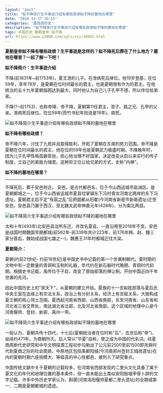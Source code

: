 ```yaml
---
layout: "post"
title: "姒不降简介生平事迹介绍有哪些政绩姒不降的墓地在哪里"
date: "2018-12-17 16:15"
categories: "夏商周历史"
description: "姒不降简介生平事迹介绍有哪些政绩姒不降的墓地在哪里"
tags: 中国历史 夏朝皇帝 姒不降
url: https://www.y5000.com/zgls/xsz/40091.html
---
```






**夏朝皇帝姒不降有哪些政绩？生平事迹是怎样的？姒不降死后葬在了什么地方？墓地在哪里？一起了解一下吧！**

 **姒不降简介：生平事迹介绍**

不降(前1831年~前1753年)，夏王泄的儿子。在泄病死后继位。他19岁登基，在位59年，享年78岁，是夏朝在位时间最长的君主，也是夏朝很有作为的君主，在他统治的五十九年夏朝版图达到最大。同时他认为自己儿子孔甲不德，所以传位给弟弟。

不降(?~前1753)，也称帝降、帝不降，夏朝第11任君主，泄子、扃之兄、孔甲的父亲。泄病死后继位。在位59年(而竹书纪年则说是19年)，病死。

![姒不降简介生平事迹介绍有哪些政绩姒不降的墓地在哪里](https://img.y5000.com/uploads/allimg/190114/0ee720188813cdfa689523b9787b60e8.jpg)

 **姒不降有哪些政绩？**

帝不降六年，讨伐了九苑并且取得胜利，开拓了夏朝在东南的势力范围。帝不降是夏朝在位时间最长的君主，他在位的59年也是夏朝武力极盛时期。不降晚年时，因为儿子孔甲性格孤僻乖张，担心他治理不好国家，决定改变从启以来实行的传子制度，立自己的弟扃为储君。这种将王位让给兄弟的方式，史称"内禅"。

 **姒不降的墓地在哪里？**

 ****

不降死后，葬于安邑附近。
安邑，是古代都邑名，位于今山西运城市盐湖区。是夏朝都城之一，位于今山西省运城市夏县埝掌镇东下冯村青龙河南北两岸的东下冯遗址。夏朝君主启平定"有扈之乱"后把国都从阳翟(今河南省新密市新砦遗址)迁至安邑，安邑县乃置于西汉，至北魏太武帝神嘉元年(428年)，分为南北两县。

![姒不降简介生平事迹介绍有哪些政绩姒不降的墓地在哪里](https://img.y5000.com/uploads/allimg/190114/46359d3c7775971c2e21cb9ff21d2ad6.jpg)

太和十年(493年)北安邑县治所东迁、并改名夏县，一直沿用至2018年不变。安邑是战国时期魏国早期都城(前562年-前339年共计223年，前376年韩、赵、魏三家分晋后，魏始成战国七雄之一)，魏惠王31年时都城迁往大梁。

 **夏朝简介：**

夏朝(约前21世纪-
约前16世纪)是中国史书中记载的第一个世袭制朝代。夏时期的文物中有一定数量的青铜和玉制的礼器，年代约在新石器时代晚期、青铜时代初期。根据史书记载，禹传位于子启，改变了原始部落的禅让制，开创中国近四千年世袭的先河。

因此中国历史上的"家天下"，从夏朝的建立开始。夏族的十一支姒姓部落与夏后氏中央王室在血缘上有宗法关系，政治上有分封关系，经济上有贡赋关系，大致构成夏王朝的核心领土范围。夏西起河南省西部、山西省南部，东至河南省、山东省和河北省三省交界处，南达湖北省北部，北及河北省南部。这个区域的地理中心是今河南偃师、登封、新密、禹州一带。

![姒不降简介生平事迹介绍有哪些政绩姒不降的墓地在哪里](https://img.y5000.com/uploads/allimg/190114/1bc19256d52aa5b07f315aaa75e28112.jpg)

一般认为，夏朝共传十四代，十七后(夏朝统治者在位时称"后"，去世后称"帝")，延续约471年，为商朝所灭。后人常以"华夏"自称，使之成为中国的代名词。经夏商周断代史研究和中华文明探源工程初步勾勒出了公元前2500至前1500即尧舜时代到夏商之际的社会图景。中原地区包括禹都阳城(今河南郑州登封王城岗遗址)在内的夏朝时期六座规模大、等级高的中心性都邑，被列入了研究重点。

中国传统文献中关于夏朝的记载较多。在河南省西部发现的二里头文化具备了属于夏文化的年代和地理位置的基本条件，但一直未能出土类似安阳殷墟甲骨卜辞的文字记载。许多中外历史学家认为，斟鄩(河南洛阳偃师夏都二里头遗址)的全期或第一、二期是夏朝都城的遗迹。
